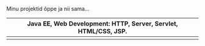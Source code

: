 
Minu projektid õppe ja nii sama...


| Java EE, Web Development: HTTP, Server, Servlet, HTML/CSS, JSP. |
| --------------------------------------------------------------- |
|                                                                 |


